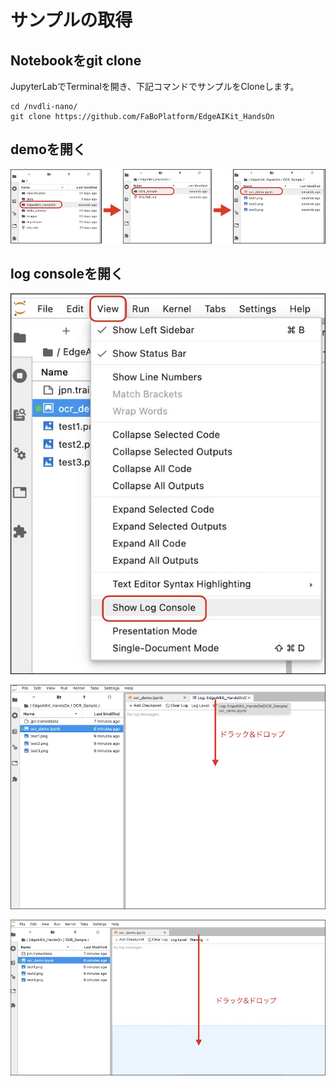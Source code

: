 # サンプルの取得

## Notebookをgit clone

JupyterLabでTerminalを開き、下記コマンドでサンプルをCloneします。

```
cd /nvdli-nano/
git clone https://github.com/FaBoPlatform/EdgeAIKit_HandsOn
```

## demoを開く

![](./img/demo01.jpg)

## log consoleを開く

![](./img/demo02.jpg)

![](./img/demo03.jpg)

![](./img/demo04.jpg)

